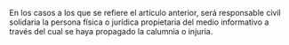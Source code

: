 En los casos a los que se refiere el artículo anterior, será responsable civil solidaria la persona física o jurídica propietaria del medio informativo a través del cual se haya propagado la calumnia o injuria.

